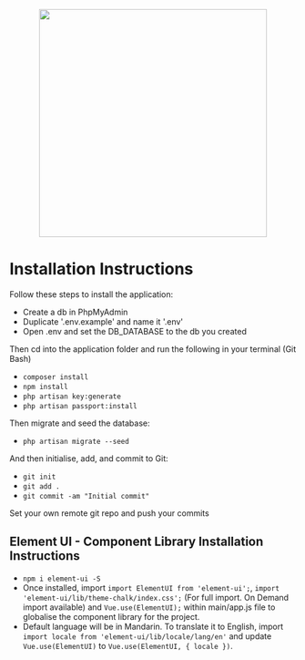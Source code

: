 <p align="center"><img src="https://miro.medium.com/max/984/1*IHI90aWzUnrcfHDuh08YTg.png" width="400"></p>

# Installation Instructions

Follow these steps to install the application:

- Create a db in PhpMyAdmin
- Duplicate '.env.example' and name it '.env'
- Open .env and set the DB_DATABASE to the db you created

Then cd into the application folder and run the following in your terminal (Git Bash)

- `composer install`
- `npm install`
- `php artisan key:generate`
- `php artisan passport:install`

Then migrate and seed the database:

- `php artisan migrate --seed`

And then initialise, add, and commit to Git:

- `git init`
- `git add .`
- `git commit -am "Initial commit"`

Set your own remote git repo and push your commits

## Element UI - Component Library Installation Instructions

- `npm i element-ui -S`
- Once installed, import `import ElementUI from 'element-ui';`, `import 'element-ui/lib/theme-chalk/index.css';` (For full import. On Demand import available) and `Vue.use(ElementUI);` within main/app.js file to globalise the component library for the project.
- Default language will be in Mandarin. To translate it to English, import `import locale from 'element-ui/lib/locale/lang/en'` and update `Vue.use(ElementUI)` to `Vue.use(ElementUI, { locale })`.
